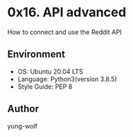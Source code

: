 # 0x16. API advanced
How to connect and use the Reddit API

## Environment
- OS: Ubuntu 20.04 LTS
- Language: Python3(version 3.8.5)
- Style Guide: PEP 8

## Author
yung-wolf
